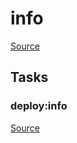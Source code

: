 <!-- DO NOT EDIT THIS FILE! -->
<!-- Instead edit recipe/deploy/info.php -->
<!-- Then run bin/docgen -->

# info

[Source](/recipe/deploy/info.php)





## Tasks

### deploy:info
[Source](https://github.com/deployphp/deployer/blob/master/recipe/deploy/info.php#L4)






